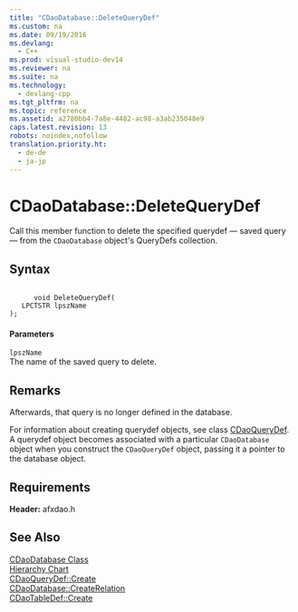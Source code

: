 ```yaml
---
title: "CDaoDatabase::DeleteQueryDef"
ms.custom: na
ms.date: 09/19/2016
ms.devlang: 
  - C++
ms.prod: visual-studio-dev14
ms.reviewer: na
ms.suite: na
ms.technology: 
  - devlang-cpp
ms.tgt_pltfrm: na
ms.topic: reference
ms.assetid: a2780bb4-7a8e-4482-ac98-a3ab235048e9
caps.latest.revision: 13
robots: noindex,nofollow
translation.priority.ht: 
  - de-de
  - ja-jp
---
```

# CDaoDatabase::DeleteQueryDef
Call this member function to delete the specified querydef — saved query — from the `CDaoDatabase` object's QueryDefs collection.  
  
## Syntax  
  
```  
  
      void DeleteQueryDef(   
   LPCTSTR lpszName    
);  
```  
  
#### Parameters  
 `lpszName`  
 The name of the saved query to delete.  
  
## Remarks  
 Afterwards, that query is no longer defined in the database.  
  
 For information about creating querydef objects, see class [CDaoQueryDef](../vs140/CDaoQueryDef-Class.md). A querydef object becomes associated with a particular `CDaoDatabase` object when you construct the `CDaoQueryDef` object, passing it a pointer to the database object.  
  
## Requirements  
 **Header:** afxdao.h  
  
## See Also  
 [CDaoDatabase Class](../vs140/CDaoDatabase-Class.md)   
 [Hierarchy Chart](../vs140/Hierarchy-Chart.md)   
 [CDaoQueryDef::Create](../vs140/CDaoQueryDef--Create.md)   
 [CDaoDatabase::CreateRelation](../vs140/CDaoDatabase--CreateRelation.md)   
 [CDaoTableDef::Create](../vs140/CDaoTableDef--Create.md)